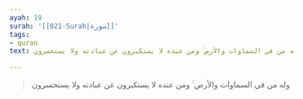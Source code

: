 ```yaml
---
ayah: 19
surah: '[[021-Surah|سورة]]'
tags:
- quran
text: وله من في السماوات والأرض ۚ ومن عنده لا يستكبرون عن عبادته ولا يستحسرون

---
```

> وله من في السماوات والأرض ۚ ومن عنده لا يستكبرون عن عبادته ولا يستحسرون
